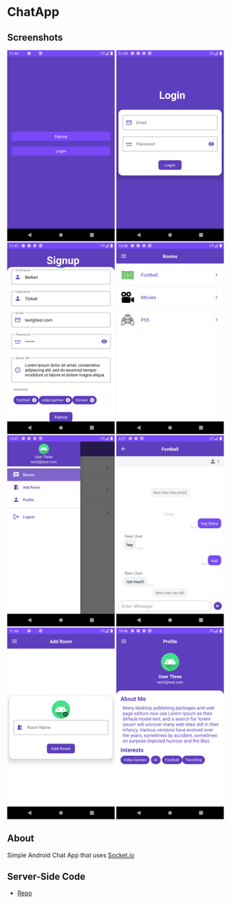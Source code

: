 # ChatApp
## Screenshots
<img src="screenshots/main.png" alt="main" width="250"/> <img src="screenshots/login.png" alt="login" width="250"/> <img src="screenshots/signup.png" alt="signup" width="250"/> 
<img src="screenshots/rooms.png" alt="rooms" width="250"/> <img src="screenshots/drawer.png" alt="drawer" width="250"/> <img src="screenshots/messages.png" alt="messages" width="250"/>
<img src="screenshots/add_room.png" alt="add_room" width="250"/> <img src="screenshots/profile.png" alt="profile" width="250"/>

 ## About
 Simple Android Chat App that uses [Socket.io](https://socket.io/) 
  
  ## Server-Side Code
  * [Repo](https://github.com/berkanturkali/ChatApp-Server)
